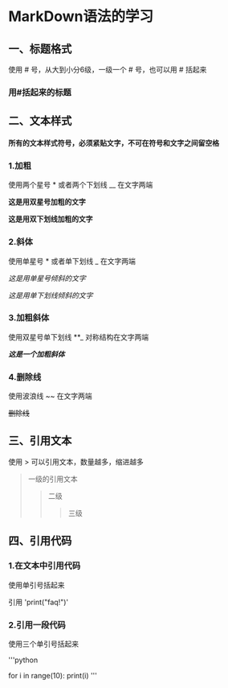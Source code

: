 # MarkDown语法的学习
## 一、标题格式
使用 # 号，从大到小分6级，一级一个 # 号，也可以用 # 括起来
### 用#括起来的标题 ###
## 二、文本样式
#### 所有的文本样式符号，必须紧贴文字，不可在符号和文字之间留空格
### 1.加粗
使用两个星号 * 或者两个下划线 __ 在文字两端

**这是用双星号加粗的文字**

__这是用双下划线加粗的文字__
### 2.斜体
使用单星号 * 或者单下划线 _ 在文字两端

*这是用单星号倾斜的文字*

_这是用单下划线倾斜的文字_
### 3.加粗斜体
使用双星号单下划线 **_ 对称结构在文字两端

**_这是一个加粗斜体_**
### 4.删除线
使用波浪线 ~~ 在文字两端

~~删除线~~
## 三、引用文本
使用 > 可以引用文本，数量越多，缩进越多
>一级的引用文本
>>二级
>>>三级




## 四、引用代码
### 1.在文本中引用代码
使用单引号括起来

引用 'print("faq!")'
### 2.引用一段代码
使用三个单引号括起来

'''python

for i in range(10):
    print(i)
'''
